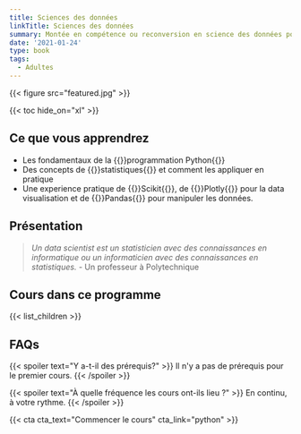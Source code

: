 ```yaml
---
title: Sciences des données
linkTitle: Sciences des données
summary: Montée en compétence ou reconversion en science des données pour des organisations publiques ou privées, startups ou universités. <br>
date: '2021-01-24'
type: book
tags:
  - Adultes
---
```


{{< figure src="featured.jpg" >}}

{{< toc hide_on="xl" >}}

## Ce que vous apprendrez

- Les fondamentaux de la {{<hl>}}programmation Python{{</hl>}}
- Des concepts de {{<hl>}}statistiques{{</hl>}} et comment les appliquer en pratique
- Une experience pratique de {{<hl>}}Scikit{{</hl>}}, de {{<hl>}}Plotly{{</hl>}} pour la data visualisation et de {{<hl>}}Pandas{{</hl>}} pour manipuler les données.

## Présentation

> <i>Un data scientist est un statisticien avec des connaissances en informatique ou un informaticien avec des connaissances en statistiques.</i> - Un professeur à Polytechnique

## Cours dans ce programme

{{< list_children >}}

## FAQs

{{< spoiler text="Y a-t-il des prérequis?" >}}
Il n'y a pas de prérequis pour le premier cours.
{{< /spoiler >}}

{{< spoiler text="À quelle fréquence les cours ont-ils lieu ?" >}}
En continu, à votre rythme.
{{< /spoiler >}}

{{< cta cta_text="Commencer le cours" cta_link="python" >}}
